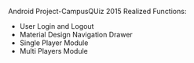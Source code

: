 Android Project-CampusQUiz 2015
Realized Functions:
 - User Login and Logout
 - Material Design Navigation Drawer
 - Single Player Module
 - Multi Players Module

